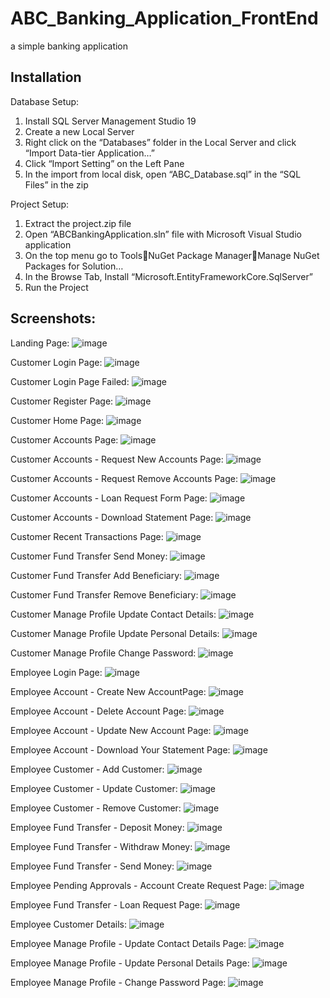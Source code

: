 # ABC_Banking_Application_FrontEnd
a simple banking application

## Installation
Database Setup:
1.	Install SQL Server Management Studio 19
2.	Create a new Local Server
3.	Right click on the “Databases” folder in the Local Server and click “Import Data-tier Application…”
4.	Click “Import Setting” on the Left Pane
5.	In the import from local disk, open “ABC_Database.sql” in the “SQL Files” in the zip

Project Setup:
1.	Extract the project.zip file
2.	Open “ABCBankingApplication.sln” file with Microsoft Visual Studio application
3.	On the top menu go to ToolsNuGet Package ManagerManage NuGet Packages for Solution…
4.	In the Browse Tab, Install “Microsoft.EntityFrameworkCore.SqlServer”
5.	Run the Project




## Screenshots:

Landing Page:
![image](https://github.com/user-attachments/assets/9f8bb85e-e33d-4da6-9247-41983c05db62)

Customer Login Page:
![image](https://github.com/user-attachments/assets/4042dfc1-3ed4-4693-a6f5-bd580e8744f7)

Customer Login Page Failed:
![image](https://github.com/user-attachments/assets/10318bd7-0335-4094-b1e6-cdce3fc42171)

Customer Register Page:
![image](https://github.com/user-attachments/assets/c786ac48-3b37-4861-9f89-9c3edef5a2d1)

Customer Home Page:
![image](https://github.com/user-attachments/assets/471df095-2a37-4ec5-b8cb-03586af616e7)

Customer Accounts Page:
![image](https://github.com/user-attachments/assets/d34f61b9-6da8-4370-9190-4ffd3544a28b)

Customer Accounts - Request New Accounts Page:
![image](https://github.com/user-attachments/assets/4e03ca01-05d5-4fc1-8d0f-f61faad0c485)

Customer Accounts - Request Remove Accounts Page:
![image](https://github.com/user-attachments/assets/2d1812b2-7131-43e1-b7a5-a86a976a2039)

Customer Accounts - Loan Request Form Page:
![image](https://github.com/user-attachments/assets/173b0636-3710-4416-b5f4-96073d125f03)

Customer Accounts - Download Statement Page:
![image](https://github.com/user-attachments/assets/22611973-dc8e-42dd-befc-62f7f2b5f953)


Customer Recent Transactions Page:
![image](https://github.com/user-attachments/assets/9209466c-186a-4890-8116-3c98d00ba653)

Customer Fund Transfer Send Money:
![image](https://github.com/user-attachments/assets/bd553ab4-2b63-43a4-afbe-80418a6e5630)

Customer Fund Transfer Add Beneficiary:
![image](https://github.com/user-attachments/assets/ac835b37-a101-4565-aa34-8d50600608bc)

Customer Fund Transfer Remove Beneficiary:
![image](https://github.com/user-attachments/assets/46a434d0-f8b0-4c8a-b08f-39ef5c84c112)

Customer Manage Profile Update Contact Details:
![image](https://github.com/user-attachments/assets/7b8d7753-3212-47fc-b02b-6c6c58c143cd)

Customer Manage Profile Update Personal Details:
![image](https://github.com/user-attachments/assets/0284b910-8d5e-4244-905b-c48e1b44ea6f)

Customer Manage Profile Change Password:
![image](https://github.com/user-attachments/assets/8fb8d8ef-76cd-40a3-a139-74977ea82c5a)


Employee Login Page:
![image](https://github.com/user-attachments/assets/ec77a30a-fcb5-417b-8734-e4683b5d1475)

Employee Account - Create New AccountPage:
![image](https://github.com/user-attachments/assets/e67f600e-df9d-494b-a12f-5de11493e8e4)

Employee Account - Delete Account Page:
![image](https://github.com/user-attachments/assets/66010eae-95fd-432c-abd0-c3e9b1704d4f)

Employee Account - Update New Account Page:
![image](https://github.com/user-attachments/assets/dc22e0cb-c8c2-48a1-a8a1-548309073a9d)

Employee Account - Download Your Statement Page:
![image](https://github.com/user-attachments/assets/7fc97f1a-2613-46fc-8900-3933f592cfe8)

Employee Customer - Add Customer:
![image](https://github.com/user-attachments/assets/60284760-7710-4863-9142-3eb0b185fede)

Employee Customer - Update Customer:
![image](https://github.com/user-attachments/assets/883029d7-2210-4ceb-89c9-bfce301fe28d)

Employee Customer - Remove Customer:
![image](https://github.com/user-attachments/assets/3ac489c4-80a1-4512-8ab4-bc5bf3cf64eb)

Employee Fund Transfer - Deposit Money:
![image](https://github.com/user-attachments/assets/607988a9-8ac1-4217-a1b0-f8f6dabc1142)

Employee Fund Transfer - Withdraw Money:
![image](https://github.com/user-attachments/assets/df3cce04-6a05-4ee0-94f1-50101def3c84)

Employee Fund Transfer - Send Money:
![image](https://github.com/user-attachments/assets/291c8f8d-232f-4851-a085-165b28cb4771)

Employee Pending Approvals - Account Create Request Page:
![image](https://github.com/user-attachments/assets/54c650a4-396a-45db-a16c-18072e4a7ac5)

Employee Fund Transfer - Loan Request Page:
![image](https://github.com/user-attachments/assets/65423049-282d-45f7-8cae-27df11114286)

Employee Customer Details:
![image](https://github.com/user-attachments/assets/1f031bc8-ed7f-49d9-b54a-ade140cce40d)

Employee Manage Profile - Update Contact Details Page:
![image](https://github.com/user-attachments/assets/ac377201-2c55-488d-9339-1efddada7ec8)

Employee Manage Profile - Update Personal Details Page:
![image](https://github.com/user-attachments/assets/5d4a29fa-a4b4-478d-9578-dc93ae1144a2)

Employee Manage Profile - Change Password Page:
![image](https://github.com/user-attachments/assets/a5c5ed57-a9ef-4c87-8e36-f4d44b4518e1)






